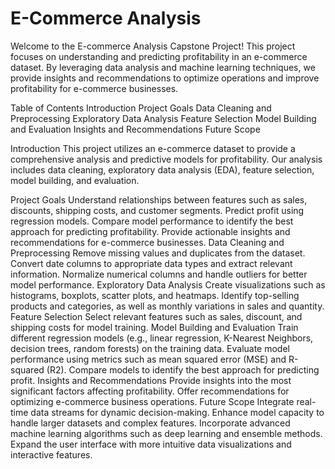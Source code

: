# E-Commerce Analysis
Welcome to the E-commerce Analysis Capstone Project! This project focuses on understanding and predicting profitability in an e-commerce dataset. By leveraging data analysis and machine learning techniques, we provide insights and recommendations to optimize operations and improve profitability for e-commerce businesses.

Table of Contents
Introduction
Project Goals
Data Cleaning and Preprocessing
Exploratory Data Analysis
Feature Selection
Model Building and Evaluation
Insights and Recommendations
Future Scope

Introduction
This project utilizes an e-commerce dataset to provide a comprehensive analysis and predictive models for profitability. Our analysis includes data cleaning, exploratory data analysis (EDA), feature selection, model building, and evaluation.

Project Goals
Understand relationships between features such as sales, discounts, shipping costs, and customer segments.
Predict profit using regression models.
Compare model performance to identify the best approach for predicting profitability.
Provide actionable insights and recommendations for e-commerce businesses.
Data Cleaning and Preprocessing
Remove missing values and duplicates from the dataset.
Convert date columns to appropriate data types and extract relevant information.
Normalize numerical columns and handle outliers for better model performance.
Exploratory Data Analysis
Create visualizations such as histograms, boxplots, scatter plots, and heatmaps.
Identify top-selling products and categories, as well as monthly variations in sales and quantity.
Feature Selection
Select relevant features such as sales, discount, and shipping costs for model training.
Model Building and Evaluation
Train different regression models (e.g., linear regression, K-Nearest Neighbors, decision trees, random forests) on the training data.
Evaluate model performance using metrics such as mean squared error (MSE) and R-squared (R2).
Compare models to identify the best approach for predicting profit.
Insights and Recommendations
Provide insights into the most significant factors affecting profitability.
Offer recommendations for optimizing e-commerce business operations.
Future Scope
Integrate real-time data streams for dynamic decision-making.
Enhance model capacity to handle larger datasets and complex features.
Incorporate advanced machine learning algorithms such as deep learning and ensemble methods.
Expand the user interface with more intuitive data visualizations and interactive features.
